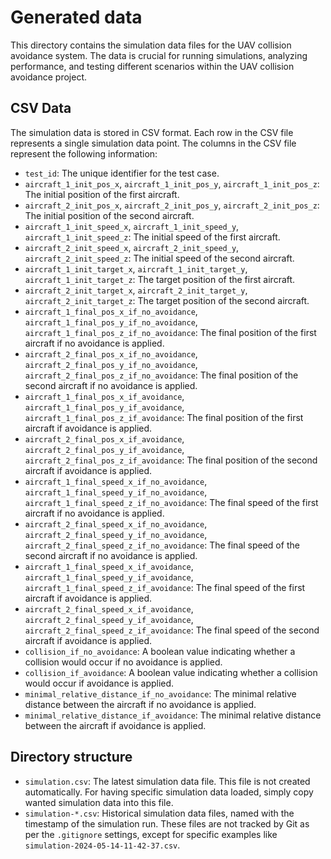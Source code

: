 # Generated data

This directory contains the simulation data files for the UAV collision avoidance system. The data is crucial for running simulations, analyzing performance, and testing different scenarios within the UAV collision avoidance project.

## CSV Data

The simulation data is stored in CSV format. Each row in the CSV file represents a single simulation data point. The columns in the CSV file represent the following information:
- `test_id`: The unique identifier for the test case.
- `aircraft_1_init_pos_x`, `aircraft_1_init_pos_y`, `aircraft_1_init_pos_z`: The initial position of the first aircraft.
- `aircraft_2_init_pos_x`, `aircraft_2_init_pos_y`, `aircraft_2_init_pos_z`: The initial position of the second aircraft.
- `aircraft_1_init_speed_x`, `aircraft_1_init_speed_y`, `aircraft_1_init_speed_z`: The initial speed of the first aircraft.
- `aircraft_2_init_speed_x`, `aircraft_2_init_speed_y`, `aircraft_2_init_speed_z`: The initial speed of the second aircraft.
- `aircraft_1_init_target_x`, `aircraft_1_init_target_y`, `aircraft_1_init_target_z`: The target position of the first aircraft.
- `aircraft_2_init_target_x`, `aircraft_2_init_target_y`, `aircraft_2_init_target_z`: The target position of the second aircraft.
- `aircraft_1_final_pos_x_if_no_avoidance`, `aircraft_1_final_pos_y_if_no_avoidance`, `aircraft_1_final_pos_z_if_no_avoidance`: The final position of the first aircraft if no avoidance is applied.
- `aircraft_2_final_pos_x_if_no_avoidance`, `aircraft_2_final_pos_y_if_no_avoidance`, `aircraft_2_final_pos_z_if_no_avoidance`: The final position of the second aircraft if no avoidance is applied.
- `aircraft_1_final_pos_x_if_avoidance`, `aircraft_1_final_pos_y_if_avoidance`, `aircraft_1_final_pos_z_if_avoidance`: The final position of the first aircraft if avoidance is applied.
- `aircraft_2_final_pos_x_if_avoidance`, `aircraft_2_final_pos_y_if_avoidance`, `aircraft_2_final_pos_z_if_avoidance`: The final position of the second aircraft if avoidance is applied.
- `aircraft_1_final_speed_x_if_no_avoidance`, `aircraft_1_final_speed_y_if_no_avoidance`, `aircraft_1_final_speed_z_if_no_avoidance`: The final speed of the first aircraft if no avoidance is applied.
- `aircraft_2_final_speed_x_if_no_avoidance`, `aircraft_2_final_speed_y_if_no_avoidance`, `aircraft_2_final_speed_z_if_no_avoidance`: The final speed of the second aircraft if no avoidance is applied.
- `aircraft_1_final_speed_x_if_avoidance`, `aircraft_1_final_speed_y_if_avoidance`, `aircraft_1_final_speed_z_if_avoidance`: The final speed of the first aircraft if avoidance is applied.
- `aircraft_2_final_speed_x_if_avoidance`, `aircraft_2_final_speed_y_if_avoidance`, `aircraft_2_final_speed_z_if_avoidance`: The final speed of the second aircraft if avoidance is applied.
- `collision_if_no_avoidance`: A boolean value indicating whether a collision would occur if no avoidance is applied.
- `collision_if_avoidance`: A boolean value indicating whether a collision would occur if avoidance is applied.
- `minimal_relative_distance_if_no_avoidance`: The minimal relative distance between the aircraft if no avoidance is applied.
- `minimal_relative_distance_if_avoidance`: The minimal relative distance between the aircraft if avoidance is applied.

## Directory structure

- `simulation.csv`: The latest simulation data file. This file is not created automatically. For having specific simulation data loaded, simply copy wanted simulation data into this file.
- `simulation-*.csv`: Historical simulation data files, named with the timestamp of the simulation run. These files are not tracked by Git as per the `.gitignore` settings, except for specific examples like `simulation-2024-05-14-11-42-37.csv`.
